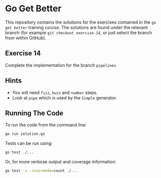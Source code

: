 # Go Get Better

This repository contains the solutions for the exercises contained in the
`go get better` training course. The solutions are found under the relevant
branch (for example `git checkout exercise-14`, or just select the branch from
within GitHub).

## Exercise 14

Complete the implementation for the branch `pipelines`.

## Hints

* You will need `fizz`, `buzz` and `number` steps.
* Look at `pipe` which is used by the `Simple` generator.

## Running The Code

To run the code from the command line:

```bash
go run solution.go
```

Tests can be run using:

```bash
go test ./...
```

Or, for more verbose output and coverage information:

```bash
go test -v -covermode=count ./...
```
